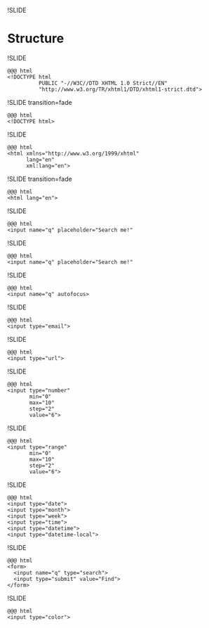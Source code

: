 !SLIDE

# Structure #

!SLIDE

	@@@ html
	<!DOCTYPE html
	          PUBLIC "-//W3C//DTD XHTML 1.0 Strict//EN"
	          "http://www.w3.org/TR/xhtml1/DTD/xhtml1-strict.dtd">

!SLIDE transition=fade

	@@@ html
	<!DOCTYPE html>

!SLIDE

	@@@ html
	<html xmlns="http://www.w3.org/1999/xhtml"
	      lang="en"
	      xml:lang="en">

!SLIDE transition=fade

	@@@ html
	<html lang="en">

!SLIDE

	@@@ html
	<input name="q" placeholder="Search me!"


!SLIDE

	@@@ html
	<input name="q" placeholder="Search me!"


!SLIDE

	@@@ html
	<input name="q" autofocus>


!SLIDE

	@@@ html
	<input type="email">


!SLIDE

	@@@ html
	<input type="url">

!SLIDE

	@@@ html
	<input type="number"
	       min="0"
	       max="10"
	       step="2"
	       value="6">

!SLIDE

	@@@ html
	<input type="range"
	       min="0"
	       max="10"
	       step="2"
	       value="6">

!SLIDE

	@@@ html
	<input type="date">
	<input type="month">
	<input type="week">
	<input type="time">
	<input type="datetime">
	<input type="datetime-local">

!SLIDE

	@@@ html
	<form>
	  <input name="q" type="search">
	  <input type="submit" value="Find">
	</form>

!SLIDE

	@@@ html
	<input type="color">

